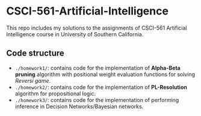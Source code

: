 # CSCI-561-Artificial-Intelligence 

This repo includes my solutions to the assignments of CSCI-561 Artificial Intelligence course in University of Southern California.

## Code structure
- `./homework1/`: contains code for the implementation of **Alpha-Beta pruning** algorithm with positional weight evaluation functions for solving _Reversi game_.
- `./homework2/`: contains code for the implementation of **PL-Resolution** algorithm for propositional logic.
- `./homework3/`: contains code for the implementation of performing inference in Decision Networks/Bayesian networks. 

